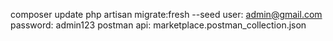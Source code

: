 composer update
php artisan migrate:fresh --seed
user: admin@gmail.com
password: admin123
postman api: marketplace.postman_collection.json
